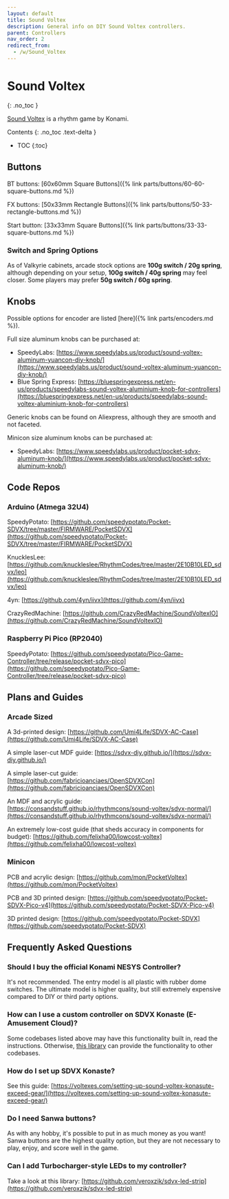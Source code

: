 ```yaml
---
layout: default
title: Sound Voltex
description: General info on DIY Sound Voltex controllers.
parent: Controllers
nav_order: 2
redirect_from:
  - /w/Sound_Voltex
---
```


# Sound Voltex
{: .no_toc }

[Sound Voltex](https://remywiki.com/SOUND_VOLTEX_Information) is a rhythm game by Konami.

Contents
{: .no_toc .text-delta }

- TOC
{:toc}

## Buttons

BT buttons: [60x60mm Square Buttons]({% link parts/buttons/60-60-square-buttons.md %})

FX buttons: [50x33mm Rectangle Buttons]({% link parts/buttons/50-33-rectangle-buttons.md %})

Start button: [33x33mm Square Buttons]({% link parts/buttons/33-33-square-buttons.md %})

### Switch and Spring Options

As of Valkyrie cabinets, arcade stock options are **100g switch / 20g spring**, although depending on your setup, **100g switch / 40g spring** may feel closer. Some players may prefer **50g switch / 60g spring**.

## Knobs

Possible options for encoder are listed [here]({% link parts/encoders.md %}).

Full size aluminum knobs can be purchased at:
* SpeedyLabs: [https://www.speedylabs.us/product/sound-voltex-aluminum-yuancon-diy-knob/](https://www.speedylabs.us/product/sound-voltex-aluminum-yuancon-diy-knob/)
* Blue Spring Express: [https://bluespringexpress.net/en-us/products/speedylabs-sound-voltex-aluminium-knob-for-controllers](https://bluespringexpress.net/en-us/products/speedylabs-sound-voltex-aluminium-knob-for-controllers)

Generic knobs can be found on Aliexpress, although they are smooth and not faceted.

Minicon size aluminum knobs can be purchased at:
* SpeedyLabs: [https://www.speedylabs.us/product/pocket-sdvx-aluminum-knob/](https://www.speedylabs.us/product/pocket-sdvx-aluminum-knob/)

## Code Repos

### Arduino (Atmega 32U4)

SpeedyPotato: [https://github.com/speedypotato/Pocket-SDVX/tree/master/FIRMWARE/PocketSDVX](https://github.com/speedypotato/Pocket-SDVX/tree/master/FIRMWARE/PocketSDVX)

KnucklesLee: [https://github.com/knuckleslee/RhythmCodes/tree/master/2E10B10LED_sdvx/leo](https://github.com/knuckleslee/RhythmCodes/tree/master/2E10B10LED_sdvx/leo)

4yn: [https://github.com/4yn/iivx](https://github.com/4yn/iivx)

CrazyRedMachine: [https://github.com/CrazyRedMachine/SoundVoltexIO](https://github.com/CrazyRedMachine/SoundVoltexIO)

### Raspberry Pi Pico (RP2040)

SpeedyPotato: [https://github.com/speedypotato/Pico-Game-Controller/tree/release/pocket-sdvx-pico](https://github.com/speedypotato/Pico-Game-Controller/tree/release/pocket-sdvx-pico)

## Plans and Guides

### Arcade Sized

A 3d-printed design: [https://github.com/Umi4Life/SDVX-AC-Case](https://github.com/Umi4Life/SDVX-AC-Case)

A simple laser-cut MDF guide: [https://sdvx-diy.github.io/](https://sdvx-diy.github.io/)

A simple laser-cut guide: [https://github.com/fabricioanciaes/OpenSDVXCon](https://github.com/fabricioanciaes/OpenSDVXCon)

An MDF and acrylic guide: [https://consandstuff.github.io/rhythmcons/sound-voltex/sdvx-normal/](https://consandstuff.github.io/rhythmcons/sound-voltex/sdvx-normal/)

An extremely low-cost guide (that sheds accuracy in components for budget): [https://github.com/felixha00/lowcost-voltex](https://github.com/felixha00/lowcost-voltex)

### Minicon

PCB and acrylic design: [https://github.com/mon/PocketVoltex](https://github.com/mon/PocketVoltex)

PCB and 3D printed design: [https://github.com/speedypotato/Pocket-SDVX-Pico-v4](https://github.com/speedypotato/Pocket-SDVX-Pico-v4)

3D printed design: [https://github.com/speedypotato/Pocket-SDVX](https://github.com/speedypotato/Pocket-SDVX)

## Frequently Asked Questions

### Should I buy the official Konami NESYS Controller?

It's not recommended. The entry model is all plastic with rubber dome switches. The ultimate model is higher quality, but still extremely expensive compared to DIY or third party options.

### How can I use a custom controller on SDVX Konaste (E-Amusement Cloud)?

Some codebases listed above may have this functionality built in, read the instructions. Otherwise, [this library](https://github.com/veroxzik/arduino-konami-spoof) can provide the functionality to other codebases.

### How do I set up SDVX Konaste?

See this guide: [https://voltexes.com/setting-up-sound-voltex-konasute-exceed-gear/](https://voltexes.com/setting-up-sound-voltex-konasute-exceed-gear/)

### Do I need Sanwa buttons?

As with any hobby, it's possible to put in as much money as you want! Sanwa buttons are the highest quality option, but they are not necessary to play, enjoy, and score well in the game. 

### Can I add Turbocharger-style LEDs to my controller?

Take a look at this library: [https://github.com/veroxzik/sdvx-led-strip](https://github.com/veroxzik/sdvx-led-strip)
